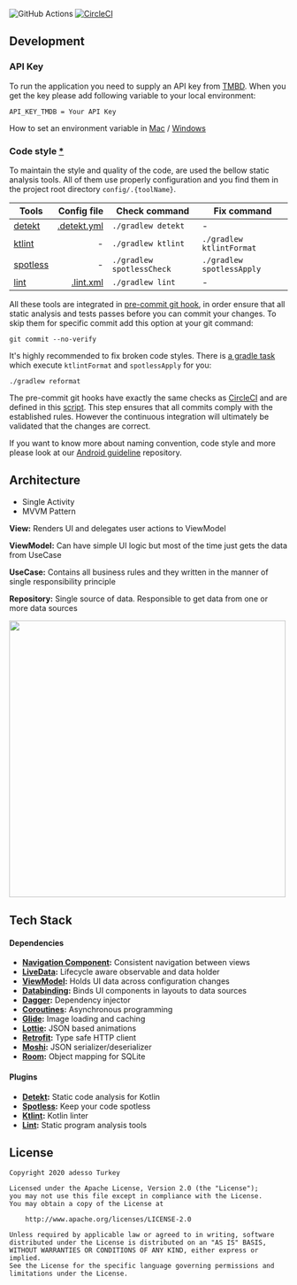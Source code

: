 ![GitHub Actions](https://github.com/adessoTurkey/android-sample-app/workflows/PR%20Checks/badge.svg) [![CircleCI](https://circleci.com/gh/adessoTurkey/android-sample-app.svg?style=shield)](https://circleci.com/gh/adessoTurkey/android-sample-app)

## Development

### API Key

To run the application you need to supply an API key from [TMBD](https://developers.themoviedb.org/3/getting-started/introduction). When you get the key please add following variable to your local environment:

`` API_KEY_TMDB = Your API Key ``

How to set an environment variable in [Mac](https://medium.com/@himanshuagarwal1395/setting-up-environment-variables-in-macos-sierra-f5978369b255) / [Windows](https://www.architectryan.com/2018/08/31/how-to-change-environment-variables-on-windows-10/)

### Code style [*](https://github.com/VMadalin/kotlin-sample-app)

To maintain the style and quality of the code, are used the bellow static analysis tools. All of them use properly configuration and you find them in the project root directory `config/.{toolName}`.

| Tools                     | Config file                            | Check command             | Fix command               |
|---------------------------|---------------------------------------:|---------------------------|---------------------------|
| [detekt][detekt]          | [.detekt.yml](/config/.detekt.yml)     | `./gradlew detekt`        | -                         |
| [ktlint][ktlint]          | -                                      | `./gradlew ktlint`        | `./gradlew ktlintFormat`  |
| [spotless][spotless]      | -                                      | `./gradlew spotlessCheck` | `./gradlew spotlessApply` |
| [lint][lint]              | [.lint.xml](/config/.lint.xml)         | `./gradlew lint`          | -                         |

All these tools are integrated in [pre-commit git hook](https://git-scm.com/book/en/v2/Customizing-Git-Git-Hooks), in order
ensure that all static analysis and tests passes before you can commit your changes. To skip them for specific commit add this option at your git command:

```properties
git commit --no-verify
```

It's highly recommended to fix broken code styles. There is [a gradle task](/build.gradle#L53) which execute `ktlintFormat` and `spotlessApply` for you:

```properties
./gradlew reformat
```


The pre-commit git hooks have exactly the same checks as [CircleCI](https://circleci.com/) and are defined in this [script](/config/scripts/git-hooks/pre-commit.sh). This step ensures that all commits comply with the established rules. However the continuous integration will ultimately be validated that the changes are correct.


If you want to know more about naming convention, code style and more please look at our [Android guideline](https://github.com/adessoTurkey/android-guideline) repository.

## Architecture

- Single Activity
- MVVM Pattern

**View:** Renders UI and delegates user actions to ViewModel

**ViewModel:** Can have simple UI logic but most of the time just gets the data from UseCase

**UseCase:** Contains all business rules and they written in the manner of single responsibility principle

**Repository:** Single source of data. Responsible to get data from one or more data sources

<img src="https://raw.githubusercontent.com/adessoTurkey/android-sample-app/develop/images/architecture-diagram.png" width="500" />

## Tech Stack

#### Dependencies

- **[Navigation Component](https://developer.android.com/jetpack/androidx/releases/navigation):** Consistent navigation between views
- **[LiveData](https://developer.android.com/topic/libraries/architecture/livedata):** Lifecycle aware observable and data holder
- **[ViewModel](https://developer.android.com/topic/libraries/architecture/viewmodel):** Holds UI data across configuration changes
- **[Databinding](https://developer.android.com/topic/libraries/data-binding/):** Binds UI components in layouts to data sources
- **[Dagger](https://github.com/google/dagger):** Dependency injector
- **[Coroutines](https://github.com/Kotlin/kotlinx.coroutines):** Asynchronous programming
- **[Glide](https://github.com/bumptech/glide):** Image loading and caching
- **[Lottie](https://github.com/airbnb/lottie-android):** JSON based animations
- **[Retrofit](https://github.com/square/retrofit):** Type safe HTTP client
- **[Moshi](https://github.com/square/moshi):** JSON serializer/deserializer
- **[Room](https://developer.android.com/topic/libraries/architecture/room):** Object mapping for SQLite

#### Plugins

- **[Detekt][detekt]:** Static code analysis for Kotlin
- **[Spotless][spotless]:** Keep your code spotless
- **[Ktlint][ktlint]:** Kotlin linter
- **[Lint][lint]:** Static program analysis tools

## License

```
Copyright 2020 adesso Turkey

Licensed under the Apache License, Version 2.0 (the "License");
you may not use this file except in compliance with the License.
You may obtain a copy of the License at

    http://www.apache.org/licenses/LICENSE-2.0

Unless required by applicable law or agreed to in writing, software
distributed under the License is distributed on an "AS IS" BASIS,
WITHOUT WARRANTIES OR CONDITIONS OF ANY KIND, either express or implied.
See the License for the specific language governing permissions and
limitations under the License.
```

[detekt]: https://github.com/arturbosch/detekt
[ktlint]: https://github.com/pinterest/ktlint
[spotless]: https://github.com/diffplug/spotless       
[lint]: https://developer.android.com/studio/write/lint
